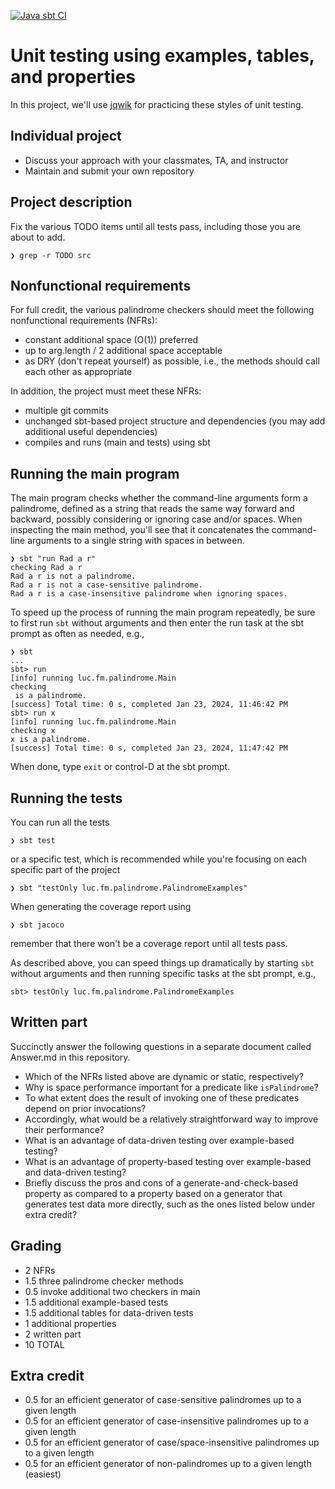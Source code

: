 [![Java sbt CI](https://github.com/lucformalmethodscourse/palindrome-jqwik-java-sbt/actions/workflows/java-sbt.yml/badge.svg)](https://github.com/lucformalmethodscourse/palindrome-jqwik-java-sbt/actions/workflows/java-sbt.yml)

# Unit testing using examples, tables, and properties

In this project, we'll use [jqwik](https://jqwik.net/) for practicing these styles of unit testing.


## Individual project

- Discuss your approach with your classmates, TA, and instructor
- Maintain and submit your own repository


## Project description

Fix the various TODO items until all tests pass, including those you are about to add.

    ❯ grep -r TODO src


## Nonfunctional requirements

For full credit, the various palindrome checkers should meet the following nonfunctional requirements (NFRs):

- constant additional space (O(1)) preferred 
- up to arg.length / 2 additional space acceptable
- as DRY (don't repeat yourself) as possible, i.e., the methods should call each other as appropriate

In addition, the project must meet these NFRs:

- multiple git commits
- unchanged sbt-based project structure and dependencies (you may add additional useful dependencies)
- compiles and runs (main and tests) using sbt


## Running the main program

The main program checks whether the command-line arguments form a palindrome, defined as a string that reads the same way forward and backward, possibly considering or ignoring case and/or spaces. 
When inspecting the main method, you'll see that it concatenates the command-line arguments to a single string with spaces in between.

    ❯ sbt "run Rad a r"
    checking Rad a r
    Rad a r is not a palindrome.
    Rad a r is not a case-sensitive palindrome.
    Rad a r is a case-insensitive palindrome when ignoring spaces.

To speed up the process of running the main program repeatedly, be sure to first run `sbt` without arguments and then enter the run task at the sbt prompt as often as needed, e.g.,

    ❯ sbt
    ...
    sbt> run
    [info] running luc.fm.palindrome.Main
    checking 
     is a palindrome.
    [success] Total time: 0 s, completed Jan 23, 2024, 11:46:42 PM
    sbt> run x
    [info] running luc.fm.palindrome.Main
    checking x
    x is a palindrome.
    [success] Total time: 0 s, completed Jan 23, 2024, 11:47:42 PM

When done, type `exit` or control-D at the sbt prompt.


## Running the tests

You can run all the tests

    ❯ sbt test

or a specific test, which is recommended while you're focusing on each specific part of the project

    ❯ sbt "testOnly luc.fm.palindrome.PalindromeExamples"

When generating the coverage report using

    ❯ sbt jacoco

remember that there won't be a coverage report until all tests pass.

As described above, you can speed things up dramatically by starting `sbt` without arguments and then running specific tasks at the sbt prompt, e.g.,

    sbt> testOnly luc.fm.palindrome.PalindromeExamples


## Written part

Succinctly answer the following questions in a separate document called Answer.md in this repository.

- Which of the NFRs listed above are dynamic or static, respectively?
- Why is space performance important for a predicate like `isPalindrome`?
- To what extent does the result of invoking one of these predicates depend on prior invocations?
- Accordingly, what would be a relatively straightforward way to improve their performance?
- What is an advantage of data-driven testing over example-based testing?
- What is an advantage of property-based testing over example-based and data-driven testing?
- Briefly discuss the pros and cons of a generate-and-check-based property as compared to a property based on a generator that generates test data more directly, such as the ones listed below under extra credit?


## Grading

- 2 NFRs
- 1.5 three palindrome checker methods
- 0.5 invoke additional two checkers in main
- 1.5 additional example-based tests
- 1.5 additional tables for data-driven tests
- 1 additional properties
- 2 written part
- 10 TOTAL


## Extra credit

- 0.5 for an efficient generator of case-sensitive palindromes up to a given length
- 0.5 for an efficient generator of case-insensitive palindromes up to a given length
- 0.5 for an efficient generator of case/space-insensitive palindromes up to a given length
- 0.5 for an efficient generator of non-palindromes up to a given length (easiest)
